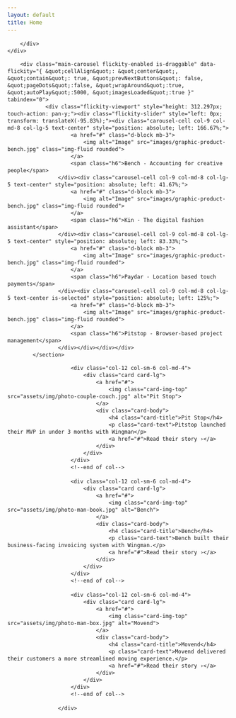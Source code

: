 ```yaml
---
layout: default
title: Home
---
```


<section class="bg-dark">
<div class="container">
    <div class="row justify-content-center text-center mt-4">
        <div class="col-12 col-md-9 col-lg-8">
            
        </div>
    </div>
</div>

        <div class="main-carousel flickity-enabled is-draggable" data-flickity="{ &quot;cellAlign&quot;: &quot;center&quot;, &quot;contain&quot;: true, &quot;prevNextButtons&quot;: false, &quot;pageDots&quot;:false, &quot;wrapAround&quot;:true, &quot;autoPlay&quot;:5000, &quot;imagesLoaded&quot;:true }" tabindex="0">
                <div class="flickity-viewport" style="height: 312.297px; touch-action: pan-y;"><div class="flickity-slider" style="left: 0px; transform: translateX(-95.83%);"><div class="carousel-cell col-9 col-md-8 col-lg-5 text-center" style="position: absolute; left: 166.67%;">
                        <a href="#" class="d-block mb-3">
                            <img alt="Image" src="images/graphic-product-bench.jpg" class="img-fluid rounded">
                        </a>
                        <span class="h6">Bench - Accounting for creative people</span>
                    </div><div class="carousel-cell col-9 col-md-8 col-lg-5 text-center" style="position: absolute; left: 41.67%;">
                        <a href="#" class="d-block mb-3">
                            <img alt="Image" src="images/graphic-product-bench.jpg" class="img-fluid rounded">
                        </a>
                        <span class="h6">Kin - The digital fashion assistant</span>
                    </div><div class="carousel-cell col-9 col-md-8 col-lg-5 text-center" style="position: absolute; left: 83.33%;">
                        <a href="#" class="d-block mb-3">
                            <img alt="Image" src="images/graphic-product-bench.jpg" class="img-fluid rounded">
                        </a>
                        <span class="h6">Paydar - Location based touch payments</span>
                    </div><div class="carousel-cell col-9 col-md-8 col-lg-5 text-center is-selected" style="position: absolute; left: 125%;">
                        <a href="#" class="d-block mb-3">
                            <img alt="Image" src="images/graphic-product-bench.jpg" class="img-fluid rounded">
                        </a>
                        <span class="h6">Pitstop - Browser-based project management</span>
                    </div></div></div></div>
            </section>
<div class="row">

                        <div class="col-12 col-sm-6 col-md-4">
                            <div class="card card-lg">
                                <a href="#">
                                    <img class="card-img-top" src="assets/img/photo-couple-couch.jpg" alt="Pit Stop">
                                </a>
                                <div class="card-body">
                                    <h4 class="card-title">Pit Stop</h4>
                                    <p class="card-text">Pitstop launched their MVP in under 3 months with Wingman</p>
                                    <a href="#">Read their story ›</a>
                                </div>
                            </div>
                        </div>
                        <!--end of col-->

                        <div class="col-12 col-sm-6 col-md-4">
                            <div class="card card-lg">
                                <a href="#">
                                    <img class="card-img-top" src="assets/img/photo-man-book.jpg" alt="Bench">
                                </a>
                                <div class="card-body">
                                    <h4 class="card-title">Bench</h4>
                                    <p class="card-text">Bench built their business-facing invoicing system with Wingman.</p>
                                    <a href="#">Read their story ›</a>
                                </div>
                            </div>
                        </div>
                        <!--end of col-->

                        <div class="col-12 col-sm-6 col-md-4">
                            <div class="card card-lg">
                                <a href="#">
                                    <img class="card-img-top" src="assets/img/photo-man-box.jpg" alt="Movend">
                                </a>
                                <div class="card-body">
                                    <h4 class="card-title">Movend</h4>
                                    <p class="card-text">Movend delivered their customers a more streamlined moving experience.</p>
                                    <a href="#">Read their story ›</a>
                                </div>
                            </div>
                        </div>
                        <!--end of col-->

                    </div>